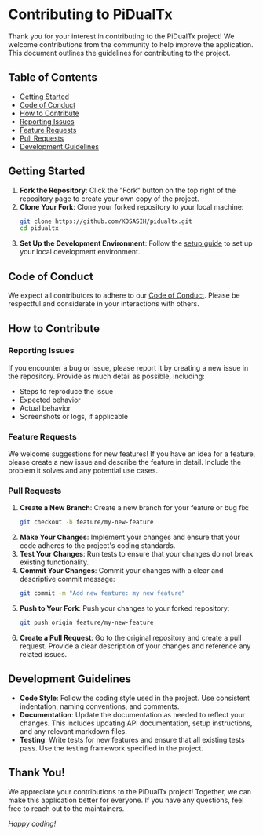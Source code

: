 # Contributing to PiDualTx

Thank you for your interest in contributing to the PiDualTx project! We welcome contributions from the community to help improve the application. This document outlines the guidelines for contributing to the project.

## Table of Contents

- [Getting Started](#getting-started)
- [Code of Conduct](#code-of-conduct)
- [How to Contribute](#how-to-contribute)
- [Reporting Issues](#reporting-issues)
- [Feature Requests](#feature-requests)
- [Pull Requests](#pull-requests)
- [Development Guidelines](#development-guidelines)

## Getting Started

1. **Fork the Repository**: Click the "Fork" button on the top right of the repository page to create your own copy of the project.
2. **Clone Your Fork**: Clone your forked repository to your local machine:
   ```bash
   git clone https://github.com/KOSASIH/pidualtx.git
   cd pidualtx
   ```
3. **Set Up the Development Environment**: Follow the [setup guide](setup.md) to set up your local development environment.

## Code of Conduct

We expect all contributors to adhere to our [Code of Conduct](CODE_OF_CONDUCT.md). Please be respectful and considerate in your interactions with others.

## How to Contribute

### Reporting Issues

If you encounter a bug or issue, please report it by creating a new issue in the repository. Provide as much detail as possible, including:

- Steps to reproduce the issue
- Expected behavior
- Actual behavior
- Screenshots or logs, if applicable

### Feature Requests

We welcome suggestions for new features! If you have an idea for a feature, please create a new issue and describe the feature in detail. Include the problem it solves and any potential use cases.

### Pull Requests

1. **Create a New Branch**: Create a new branch for your feature or bug fix:
   ```bash
   git checkout -b feature/my-new-feature
   ```
2. **Make Your Changes**: Implement your changes and ensure that your code adheres to the project's coding standards.
3. **Test Your Changes**: Run tests to ensure that your changes do not break existing functionality.
4. **Commit Your Changes**: Commit your changes with a clear and descriptive commit message:
   ```bash
   git commit -m "Add new feature: my new feature"
   ```
5. **Push to Your Fork**: Push your changes to your forked repository:
   ```bash
   git push origin feature/my-new-feature
   ```
6. **Create a Pull Request**: Go to the original repository and create a pull request. Provide a clear description of your changes and reference any related issues.

## Development Guidelines

- **Code Style**: Follow the coding style used in the project. Use consistent indentation, naming conventions, and comments.
- **Documentation**: Update the documentation as needed to reflect your changes. This includes updating API documentation, setup instructions, and any relevant markdown files.
- **Testing**: Write tests for new features and ensure that all existing tests pass. Use the testing framework specified in the project.

## Thank You!

We appreciate your contributions to the PiDualTx project! Together, we can make this application better for everyone. If you have any questions, feel free to reach out to the maintainers.

*Happy coding!*
```
